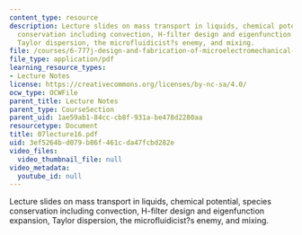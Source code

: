 ```yaml
---
content_type: resource
description: Lecture slides on mass transport in liquids, chemical potential, species
  conservation including convection, H-filter design and eigenfunction expansion,
  Taylor dispersion, the microfluidicist?s enemy, and mixing.
file: /courses/6-777j-design-and-fabrication-of-microelectromechanical-devices-spring-2007/3ef5264bd079b86f461cda47fcbd282e_07lecture16.pdf
file_type: application/pdf
learning_resource_types:
- Lecture Notes
license: https://creativecommons.org/licenses/by-nc-sa/4.0/
ocw_type: OCWFile
parent_title: Lecture Notes
parent_type: CourseSection
parent_uid: 1ae59ab1-84cc-cb8f-931a-be478d2280aa
resourcetype: Document
title: 07lecture16.pdf
uid: 3ef5264b-d079-b86f-461c-da47fcbd282e
video_files:
  video_thumbnail_file: null
video_metadata:
  youtube_id: null
---
```

Lecture slides on mass transport in liquids, chemical potential, species conservation including convection, H-filter design and eigenfunction expansion, Taylor dispersion, the microfluidicist?s enemy, and mixing.